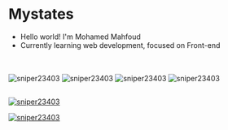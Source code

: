 # Mystates
- Hello world! I'm Mohamed Mahfoud
- Currently learning web development, focused on Front-end
##
<div style="display: inline_block"><br>
  <img align="center" alt="sniper23403" src="https://img.icons8.com/color/48/null/html-5--v1.png"/>
  <img align="center" alt="sniper23403" src="https://img.icons8.com/color/48/null/css3.png"/>
  <img align="center" alt="sniper23403" src="https://img.icons8.com/color/48/null/javascript--v1.png"/>
  <img align="center" alt="sniper23403" src="https://img.icons8.com/color/48/null/visual-studio-code-2019.png"/>
  </div>
   
   ##
   
[![sniper23403](https://github-readme-stats.vercel.app/api?username=sniper23403&theme=dracula)](https://github.com/anuraghazra/github-readme-stats)

[![sniper23403](https://github-readme-stats.vercel.app/api/top-langs/?username=sniper23403&hide=html&layout=compact&theme=dracula)](https://github.com/anuraghazra/github-readme-stats)
  
<!---
sniper23403/sniper23403 is a ✨ special ✨ repository because its `README.md` (this file) appears on your GitHub profile.
You can click the Preview link to take a look at your changes.
--->

